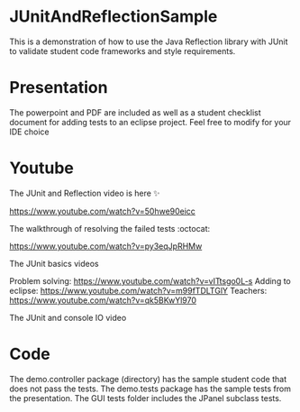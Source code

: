 # JUnitAndReflectionSample
 This is a demonstration of how to use the  Java Reflection library with JUnit to validate student code frameworks and style requirements.
 
 # Presentation
The powerpoint and PDF are included as well as a student checklist document for adding tests to an eclipse project. Feel free to modify for your IDE choice

 # Youtube
 The JUnit and Reflection video is here :sparkles: 
 
 https://www.youtube.com/watch?v=50hwe90eicc
 
 The walkthrough of resolving the failed tests :octocat:
 
 https://www.youtube.com/watch?v=py3eqJpRHMw
 
 The JUnit basics videos
 
 Problem solving: https://www.youtube.com/watch?v=vITtsgo0L-s
 Adding to eclipse: https://www.youtube.com/watch?v=m99fTDLTGlY
 Teachers: https://www.youtube.com/watch?v=qk5BKwYl970
 
 The JUnit and console IO video
 
 # Code
The demo.controller package (directory) has the sample student code that does not pass the tests. The demo.tests package has the sample tests from the presentation. The GUI tests folder includes the JPanel subclass tests.
